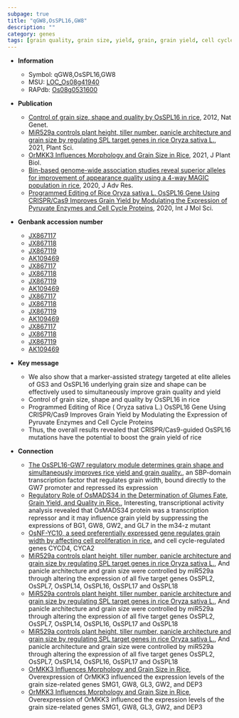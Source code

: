 ```yaml
---
subpage: true
title: "qGW8,OsSPL16,GW8"
description: ""
category: genes
tags: [grain quality, grain size, yield, grain, grain yield, cell cycle]
---
```


* **Information**  
    + Symbol: qGW8,OsSPL16,GW8  
    + MSU: [LOC_Os08g41940](http://rice.plantbiology.msu.edu/cgi-bin/ORF_infopage.cgi?orf=LOC_Os08g41940)  
    + RAPdb: [Os08g0531600](http://rapdb.dna.affrc.go.jp/viewer/gbrowse_details/irgsp1?name=Os08g0531600)  

* **Publication**  
    + [Control of grain size, shape and quality by OsSPL16 in rice](http://www.ncbi.nlm.nih.gov/pubmed?term=Control+of+grain+size,+shape+and+quality+by+OsSPL16+in+rice%5BTitle%5D), 2012, Nat Genet.
    + [MiR529a controls plant height, tiller number, panicle architecture and grain size by regulating SPL target genes in rice Oryza sativa L.](http://www.ncbi.nlm.nih.gov/pubmed?term=MiR529a+controls+plant+height,+tiller+number,+panicle+architecture+and+grain+size+by+regulating+SPL+target+genes+in+rice+Oryza+sativa+L.%5BTitle%5D), 2021, Plant Sci.
    + [OrMKK3 Influences Morphology and Grain Size in Rice](http://www.ncbi.nlm.nih.gov/pubmed?term=OrMKK3+Influences+Morphology+and+Grain+Size+in+Rice%5BTitle%5D), 2021, J Plant Biol.
    + [Bin-based genome-wide association studies reveal superior alleles for improvement of appearance quality using a 4-way MAGIC population in rice](http://www.ncbi.nlm.nih.gov/pubmed?term=Bin-based+genome-wide+association+studies+reveal+superior+alleles+for+improvement+of+appearance+quality+using+a+4-way+MAGIC+population+in+rice%5BTitle%5D), 2020, J Adv Res.
    + [Programmed Editing of Rice  Oryza sativa L. OsSPL16 Gene Using CRISPR/Cas9 Improves Grain Yield by Modulating the Expression of Pyruvate Enzymes and Cell Cycle Proteins](http://www.ncbi.nlm.nih.gov/pubmed?term=Programmed+Editing+of+Rice++Oryza+sativa+L.+OsSPL16+Gene+Using+CRISPR/Cas9+Improves+Grain+Yield+by+Modulating+the+Expression+of+Pyruvate+Enzymes+and+Cell+Cycle+Proteins%5BTitle%5D), 2020, Int J Mol Sci.

* **Genbank accession number**  
    + [JX867117](http://www.ncbi.nlm.nih.gov/nuccore/JX867117)
    + [JX867118](http://www.ncbi.nlm.nih.gov/nuccore/JX867118)
    + [JX867119](http://www.ncbi.nlm.nih.gov/nuccore/JX867119)
    + [AK109469](http://www.ncbi.nlm.nih.gov/nuccore/AK109469)
    + [JX867117](http://www.ncbi.nlm.nih.gov/nuccore/JX867117)
    + [JX867118](http://www.ncbi.nlm.nih.gov/nuccore/JX867118)
    + [JX867119](http://www.ncbi.nlm.nih.gov/nuccore/JX867119)
    + [AK109469](http://www.ncbi.nlm.nih.gov/nuccore/AK109469)
    + [JX867117](http://www.ncbi.nlm.nih.gov/nuccore/JX867117)
    + [JX867118](http://www.ncbi.nlm.nih.gov/nuccore/JX867118)
    + [JX867119](http://www.ncbi.nlm.nih.gov/nuccore/JX867119)
    + [AK109469](http://www.ncbi.nlm.nih.gov/nuccore/AK109469)
    + [JX867117](http://www.ncbi.nlm.nih.gov/nuccore/JX867117)
    + [JX867118](http://www.ncbi.nlm.nih.gov/nuccore/JX867118)
    + [JX867119](http://www.ncbi.nlm.nih.gov/nuccore/JX867119)
    + [AK109469](http://www.ncbi.nlm.nih.gov/nuccore/AK109469)

* **Key message**  
    + We also show that a marker-assisted strategy targeted at elite alleles of GS3 and OsSPL16 underlying grain size and shape can be effectively used to simultaneously improve grain quality and yield
    + Control of grain size, shape and quality by OsSPL16 in rice
    + Programmed Editing of Rice ( Oryza sativa L.) OsSPL16 Gene Using CRISPR/Cas9 Improves Grain Yield by Modulating the Expression of Pyruvate Enzymes and Cell Cycle Proteins
    + Thus, the overall results revealed that CRISPR/Cas9-guided OsSPL16 mutations have the potential to boost the grain yield of rice

* **Connection**  
    + [The OsSPL16-GW7 regulatory module determines grain shape and simultaneously improves rice yield and grain quality.](GW8), an SBP-domain transcription factor that regulates grain width, bound directly to the GW7 promoter and repressed its expression
    + [Regulatory Role of OsMADS34 in the Determination of Glumes Fate, Grain Yield, and Quality in Rice.](http://www.ncbi.nlm.nih.gov/pubmed?term=Regulatory+Role+of+OsMADS34+in+the+Determination+of+Glumes+Fate,+Grain+Yield,+and+Quality+in+Rice.%5BTitle%5D), Interesting, transcriptional activity analysis revealed that OsMADS34 protein was a transcription repressor and it may influence grain yield by suppressing the expressions of BG1, GW8, GW2, and GL7 in the m34-z mutant
    + [OsNF-YC10, a seed preferentially expressed gene regulates grain width by affecting cell proliferation in rice.](a+negative+regulator+of+grain+width) and cell cycle-regulated genes CYCD4, CYCA2
    + [MiR529a controls plant height, tiller number, panicle architecture and grain size by regulating SPL target genes in rice Oryza sativa L.](http://www.ncbi.nlm.nih.gov/pubmed?term=MiR529a+controls+plant+height,+tiller+number,+panicle+architecture+and+grain+size+by+regulating+SPL+target+genes+in+rice+Oryza+sativa+L.%5BTitle%5D),  And panicle architecture and grain size were controlled by miR529a through altering the expression of all five target genes OsSPL2, OsSPL7, OsSPL14, OsSPL16, OsSPL17 and OsSPL18
    + [MiR529a controls plant height, tiller number, panicle architecture and grain size by regulating SPL target genes in rice Oryza sativa L.](http://www.ncbi.nlm.nih.gov/pubmed?term=MiR529a+controls+plant+height,+tiller+number,+panicle+architecture+and+grain+size+by+regulating+SPL+target+genes+in+rice+Oryza+sativa+L.%5BTitle%5D),  And panicle architecture and grain size were controlled by miR529a through altering the expression of all five target genes OsSPL2, OsSPL7, OsSPL14, OsSPL16, OsSPL17 and OsSPL18
    + [MiR529a controls plant height, tiller number, panicle architecture and grain size by regulating SPL target genes in rice Oryza sativa L.](http://www.ncbi.nlm.nih.gov/pubmed?term=MiR529a+controls+plant+height,+tiller+number,+panicle+architecture+and+grain+size+by+regulating+SPL+target+genes+in+rice+Oryza+sativa+L.%5BTitle%5D),  And panicle architecture and grain size were controlled by miR529a through altering the expression of all five target genes OsSPL2, OsSPL7, OsSPL14, OsSPL16, OsSPL17 and OsSPL18
    + [OrMKK3 Influences Morphology and Grain Size in Rice](http://www.ncbi.nlm.nih.gov/pubmed?term=OrMKK3+Influences+Morphology+and+Grain+Size+in+Rice%5BTitle%5D),  Overexpression of OrMKK3 influenced the expression levels of the grain size-related genes SMG1, GW8, GL3, GW2, and DEP3
    + [OrMKK3 Influences Morphology and Grain Size in Rice](http://www.ncbi.nlm.nih.gov/pubmed?term=OrMKK3+Influences+Morphology+and+Grain+Size+in+Rice%5BTitle%5D),  Overexpression of OrMKK3 influenced the expression levels of the grain size-related genes SMG1, GW8, GL3, GW2, and DEP3



